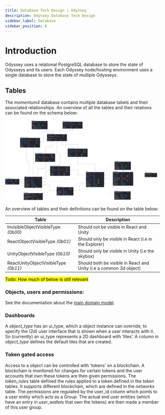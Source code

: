 ```yaml
---
title: Database Tech Design | Odyssey
description: Odyssey Database Tech Design
sidebar_label: Database
sidebar_position: 6
---
```



# Introduction
Odyssey uses a relational PostgreSQL database to store the state of Odysseys and its users.
Each Odyssey node/hosting environment uses a single database to store the state of multiple Odysseys.

## Tables
The _momentum4_ database contains multiple database tabels and their associated relationships.
An overview of all the tables and their relations can be found on the schema below:

![Odyssey database schema](img/db_schema.png)

An overview of tables and their definitions can be found on the table below: 

| Table                                | Description                                                        |
|--------------------------------------|--------------------------------------------------------------------|
| InvisibleObjectVisibleType _(0b00)_  | Should not be visible in React and Unity                           |
| ReactObjectVisibleType _(0b01)_      | Should only be visible in React (i.e in the Explorer)              |
| UnityObjectVisibleType _(0b10)_      | Should only be visible in Unity (i.e the skybox)                   |
| ReactUnityObjectVisibleType _(0b11)_ | Should both be visible in React and Unity (i.e a common 3d object) |

<mark>Todo: How much of below is still relevant</mark>

### Objects, users and permissions:
See the documentation about the [main domain model](../domain-model/).

### Dashboards
A _object_type_ has an ui_type, which a object instance can override, to specify the (2d) user interface that is shown when a user interacts with it. So (currently) an ui_type represents a 2D dashboard with ‘tiles’. A column in _object_type_ defines the default tiles that are created.

### Token gated access
Access to a object can be controlled with ‘tokens’ on a blockchain. A blockchain is monitored for changes for certain tokens and the user accounts that own these tokens are then given permissions. The _token_rules_ table defined the rules applied to a token defined in the _token_ tables. It supports different blockchain, which are defined in the _networks_ table. The permissions are regulated by the user_id column which points to a user entity which acts as a Group. The actual end user entities (which have an entry in _user_wallets_ that own the tokens) are then made a member of this user group.